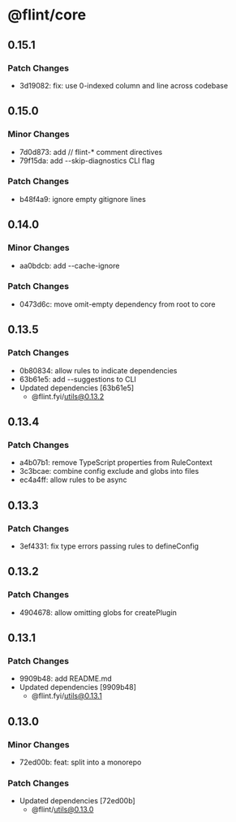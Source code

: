 # @flint/core

## 0.15.1

### Patch Changes

- 3d19082: fix: use 0-indexed column and line across codebase

## 0.15.0

### Minor Changes

- 7d0d873: add // flint-\* comment directives
- 79f15da: add --skip-diagnostics CLI flag

### Patch Changes

- b48f4a9: ignore empty gitignore lines

## 0.14.0

### Minor Changes

- aa0bdcb: add --cache-ignore

### Patch Changes

- 0473d6c: move omit-empty dependency from root to core

## 0.13.5

### Patch Changes

- 0b80834: allow rules to indicate dependencies
- 63b61e5: add --suggestions to CLI
- Updated dependencies [63b61e5]
  - @flint.fyi/utils@0.13.2

## 0.13.4

### Patch Changes

- a4b07b1: remove TypeScript properties from RuleContext
- 3c3bcae: combine config exclude and globs into files
- ec4a4ff: allow rules to be async

## 0.13.3

### Patch Changes

- 3ef4331: fix type errors passing rules to defineConfig

## 0.13.2

### Patch Changes

- 4904678: allow omitting globs for createPlugin

## 0.13.1

### Patch Changes

- 9909b48: add README.md
- Updated dependencies [9909b48]
  - @flint.fyi/utils@0.13.1

## 0.13.0

### Minor Changes

- 72ed00b: feat: split into a monorepo

### Patch Changes

- Updated dependencies [72ed00b]
  - @flint/utils@0.13.0
